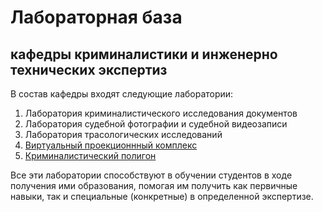 # Лабораторная база 

## кафедры криминалистики и инженерно технических экспертиз

В состав кафедры входят следующие лаборатории:
1. Лаборатория криминалистического исследования документов
2. Лаборатория судебной фотографии и судебной видеозаписи
3. Лаборатория трасологических исследований
4. [Виртуальный проекционнный комплекс](https://rekkk1n.github.io/VR/)
5. [Криминалистический полигон](https://rekkk1n.github.io/UIGPSforensicpolygons/)

Все эти лаборатории способствуют в обучении студентов в ходе получения ими образования, помогая им получить как первичные навыки, так и специальные (конкретные) в определенной экспертизе.
